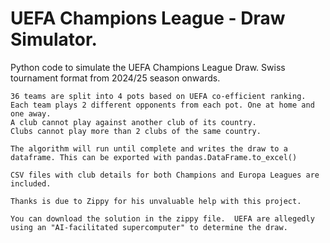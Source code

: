 # UEFA Champions League - Draw Simulator.
Python code to simulate the UEFA Champions League Draw. Swiss tournament format from 2024/25 season onwards.

    36 teams are split into 4 pots based on UEFA co-efficient ranking.
    Each team plays 2 different opponents from each pot. One at home and one away.
    A club cannot play against another club of its country.
    Clubs cannot play more than 2 clubs of the same country.

    The algorithm will run until complete and writes the draw to a dataframe. This can be exported with pandas.DataFrame.to_excel() 

    CSV files with club details for both Champions and Europa Leagues are included.

    Thanks is due to Zippy for his unvaluable help with this project.

    You can download the solution in the zippy file.  UEFA are allegedly using an "AI-facilitated supercomputer" to determine the draw.

    

    
